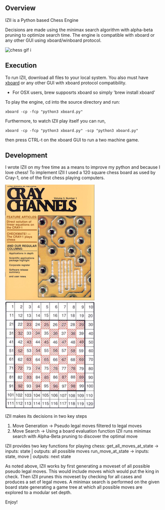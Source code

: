 ## Overview
IZII is a Python based Chess Engine

Decisions are made using the minimax search algorithm with alpha-beta pruning to optimize search time. The engine is compatible with xboard or any other GUI using xboard/winboard protocol.

![chess gif](/images/chess.gif)
i
## Execution
To run IZII, download all files to your local system. You also must have [xboard](https://www.gnu.org/software/xboard/) or any other GUI with xboard protocol compatibility.
* For OSX users, brew supposrts xboard so simply 'brew install xboard'

To play the engine, cd into the source directory and run:
```python3
xboard -cp -fcp "python3 xboard.py"
```
Furthermore, to watch IZII play itself you can run,
```python3
xboard -cp -fcp "python3 xboard.py" -scp "python3 xboard.py"
```
then press CTRL-t on the xboard GUI to run a two machine game.

## Development
I wrote IZII on my free time as a means to improve my python and because I love chess! To implement IZII I used a 120 square chess board as used by Cray-1, one of the first chess playing computers.

![120sqboard](/images/cray.png?raw=true "120 square board") ![120sqboard](/images/120sqboard.png?raw=true "120 square board")

IZII makes its decisions in two key steps
1. Move Generation -> Pseudo legal moves filtered to legal moves
2. Move Search -> Using a board evaluation function IZII runs minimax search with Alpha-Beta pruning to discover the optimal move

IZII provides two key functions for playing chess:
get_all_moves_at_state -> inputs: state | outputs: all possible moves
run_move_at_state -> inputs: state, move | outputs: next state

As noted above, IZII works by first generating a moveset of all possible pseudo legal moves. This would include moves which would put the king in check. Then IZII prunes this moveset by checking for all cases and produces a set of legal moves. A minimax search is performed on the given board state generating a game tree at which all possible moves are explored to a modular set depth.



Enjoy!
